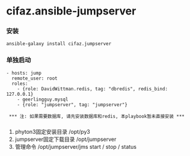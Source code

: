 cifaz.ansible-jumpserver
========================

### 安装
```
ansible-galaxy install cifaz.jumpserver

```


### 单独启动
```
- hosts: jump
  remote_user: root
  roles:
    - {role: DavidWittman.redis, tag: "dbredis", redis_bind: 127.0.0.1}
    - geerlingguy.mysql
    - {role: "jumpserver", tag: "jumpserver"}

 *** 注: 如果需要数据库, 请先安装数据库和redis, 本playbook暂未直接安装 ***
```

###
1. phyton3固定安装目录 /opt/py3
2. jumpserver固定下载目录 /opt/jumpserver
3. 管理命令 /opt/jumpserver/jms start / stop / status